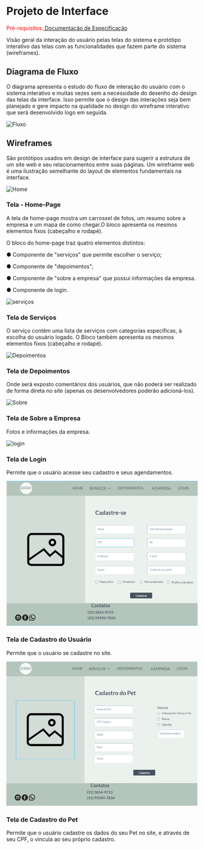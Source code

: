 
# Projeto de Interface

<span style="color:red">Pré-requisitos:<a href="2-Especificação do Projeto.md"> Documentação de Especificação</a></span>

Visão geral da interação do usuário pelas telas do sistema e protótipo interativo das telas com as funcionalidades que fazem parte do sistema (wireframes).

## Diagrama de Fluxo

O diagrama apresenta o estudo do fluxo de interação do usuário com o sistema interativo e  muitas vezes sem a necessidade do desenho do design das telas da interface. Isso permite que o design das interações seja bem planejado e gere impacto na qualidade no design do wireframe interativo que será desenvolvido logo em seguida. 

![Fluxo](https://user-images.githubusercontent.com/90113699/162631082-dc2aa0a4-fd80-4bdb-88d0-1ac82591f334.PNG)

## Wireframes

São protótipos usados em design de interface para sugerir a estrutura de um site web e seu relacionamentos entre suas páginas. Um wireframe web é uma ilustração semelhante do layout de elementos fundamentais na interface.

![Home](https://user-images.githubusercontent.com/90113699/162631244-0e539495-8363-4fa7-b1fa-3421f75c84ff.PNG)
 
### Tela - Home-Page ### 

A tela de home-page mostra um carrossel de fotos, um resumo sobre a empresa e um  mapa de como chegar.O bloco apresenta os mesmos elementos fixos (cabeçalho e rodapé). 

O bloco do home-page traz quatro elementos distintos:

●	Componente de "serviços" que permite escolher o serviço;

●	Componente de "depoimentos";

●	Componente de "sobre a empresa" que possui informações da empresa.

●	Componente de login.


![serviços](https://user-images.githubusercontent.com/90113699/162638266-4235af1e-d531-4e0f-801f-0f2837e9974c.PNG)
<br/>

### Tela de Serviços ###

O serviço contém uma lista de serviços com categorias específicas, à escolha do usuário logado. O Bloco também apresenta os mesmos elementos fixos (cabeçalho e rodapé).

![Depoimentos](https://user-images.githubusercontent.com/90113699/162638675-dbd353fa-5043-4190-bbe5-cb1b47c24116.PNG)
<br/>

### Tela de Depoimentos ###

Onde será exposto comentários dos usuários, que não poderá ser realizado de forma direta no site (apenas os desenvolvedores poderão adicioná-los).


![Sobre](https://user-images.githubusercontent.com/90113699/162639487-df2c6894-df2b-4e7d-ac63-9112d5cd9818.PNG)
<br/>

### Tela de Sobre a Empresa ###

Fotos e informações da empresa.


![login](https://user-images.githubusercontent.com/90113699/162639155-05c236f6-ac37-48c4-b6e0-6f44466cd800.PNG)
<br/>


### Tela de Login ###

Permite que o usuário acesse seu cadastro e seus agendamentos.


![CadastroUsuario](https://github.com/ICEI-PUC-Minas-PMV-ADS/CaoPortado/blob/main/docs/img/user.png)
<br/>

### Tela de Cadastro do Usuário ###

Permite que o usuário se cadastre no site.


![CadastroPet](https://github.com/ICEI-PUC-Minas-PMV-ADS/CaoPortado/blob/main/docs/img/cadastro-pet.png)
<br/>

### Tela de Cadastro do Pet ###

Permite que o usuário cadastre os dados do seu Pet no site, e através de seu CPF, o vincula ao seu próprio cadastro.


